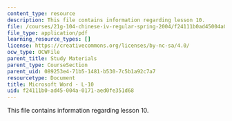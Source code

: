 ```yaml
---
content_type: resource
description: This file contains information regarding lesson 10.
file: /courses/21g-104-chinese-iv-regular-spring-2004/f24111b0ad45004a0171aed0fe351d68_MIT21G_104S04_L10.pdf
file_type: application/pdf
learning_resource_types: []
license: https://creativecommons.org/licenses/by-nc-sa/4.0/
ocw_type: OCWFile
parent_title: Study Materials
parent_type: CourseSection
parent_uid: 089253e4-71b5-1481-b530-7c5b1a92c7a7
resourcetype: Document
title: Microsoft Word - L-10
uid: f24111b0-ad45-004a-0171-aed0fe351d68
---
```

This file contains information regarding lesson 10.